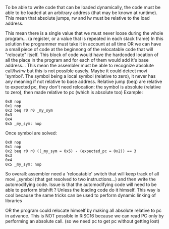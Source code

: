 To be able to write code that can be loaded dynamically, the code must be able to 
be loaded at an arbitrary address (that may be known at runtime).
This mean that absolute jumps, rw and lw must be relative to the load address.

This mean there is a single value that we must never loose during the whole program... (a register, or a value that is repeated in each stack frame) 
In this solution the programmer must take it in account at all time
OR 
we can have a small piece of code at the beginnong of the relocatable code that will "relocate" itself.
This block of code would have the hardcoded location of all the place in the program and for each of them would add it's base address...
This mean the assembler must be able to recognize absolute call/lw/rw but this is not possible easely.
Maybe it could detect movi 'symbol'. The symbol being a local symbol (relative to zero), it never has any meaning if not relative to base address.
Relative jump (beq) are relative to expected pc, they don't need relocation: the symbol is absolute (relative to zero), then made relative to pc (which is absolute too)
Example: 
```
0x0 nop
0x1 nop
0x2 beq r0 r0 _my_sym
0x3
0x4
0x5 _my_sym: nop
```
Once symbol are solved:
```
0x0 nop
0x1 nop
0x2 beq r0 r0 ((_my_sym = 0x5) - (expected_pc = 0x2)) == 3
0x3
0x4
0x5 _my_sym: nop
```
So overall: assembler need a 'relocatable' switch that will keep track of all movi _symbol (that get resolved to two instructions...)
and then write the automodifying code. Issue is that the automodifying code will need to be able to perform bitshift ? Unless the loading code do it himself.
This way is cool because the same tricks can be used to perform dynamic linking of libraries


OR
the program could relocate himself by making all absolute relative to pc in advance.
This is NOT possible in RiSC16 because we can read PC only by performing an absolute call. (so we need pc to get pc without getting lost)
